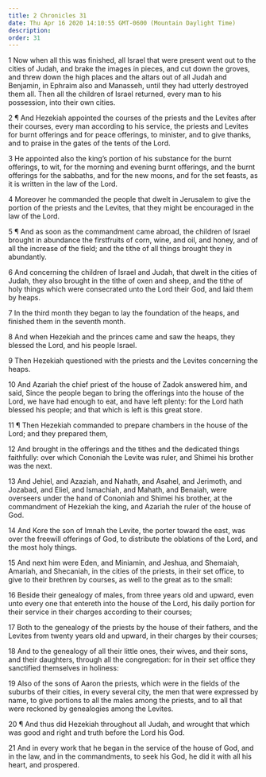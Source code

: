 ```yaml
---
title: 2 Chronicles 31
date: Thu Apr 16 2020 14:10:55 GMT-0600 (Mountain Daylight Time)
description: 
order: 31
---
```


<p>
  1 Now when all this was finished, all Israel that were present went out to the
  cities of Judah, and brake the images in pieces, and cut down the groves, and
  threw down the high places and the altars out of all Judah and Benjamin, in
  Ephraim also and Manasseh, until they had utterly destroyed them all. Then all
  the children of Israel returned, every man to his possession, into their own
  cities.
</p>
<p>
  2 &#xB6; And Hezekiah appointed the courses of the priests and the Levites
  after their courses, every man according to his service, the priests and
  Levites for burnt offerings and for peace offerings, to minister, and to give
  thanks, and to praise in the gates of the tents of the Lord.
</p>
<p>
  3 He appointed also the king&#x2019;s portion of his substance for the burnt
  offerings, to wit, for the morning and evening burnt offerings, and the burnt
  offerings for the sabbaths, and for the new moons, and for the set feasts, as
  it is written in the law of the Lord.
</p>
<p>
  4 Moreover he commanded the people that dwelt in Jerusalem to give the portion
  of the priests and the Levites, that they might be encouraged in the law of
  the Lord.
</p>
<p>
  5 &#xB6; And as soon as the commandment came abroad, the children of Israel
  brought in abundance the firstfruits of corn, wine, and oil, and honey, and of
  all the increase of the field; and the tithe of all things brought they in
  abundantly.
</p>
<p>
  6 And concerning the children of Israel and Judah, that dwelt in the cities of
  Judah, they also brought in the tithe of oxen and sheep, and the tithe of holy
  things which were consecrated unto the Lord their God, and laid them by heaps.
</p>
<p>
  7 In the third month they began to lay the foundation of the heaps, and
  finished them in the seventh month.
</p>
<p>
  8 And when Hezekiah and the princes came and saw the heaps, they blessed the
  Lord, and his people Israel.
</p>
<p>
  9 Then Hezekiah questioned with the priests and the Levites concerning the
  heaps.
</p>
<p>
  10 And Azariah the chief priest of the house of Zadok answered him, and said,
  Since the people began to bring the offerings into the house of the Lord, we
  have had enough to eat, and have left plenty: for the Lord hath blessed his
  people; and that which is left is this great store.
</p>
<p>
  11 &#xB6; Then Hezekiah commanded to prepare chambers in the house of the
  Lord; and they prepared them,
</p>
<p>
  12 And brought in the offerings and the tithes and the dedicated things
  faithfully: over which Cononiah the Levite was ruler, and Shimei his brother
  was the next.
</p>
<p>
  13 And Jehiel, and Azaziah, and Nahath, and Asahel, and Jerimoth, and Jozabad,
  and Eliel, and Ismachiah, and Mahath, and Benaiah, were overseers under the
  hand of Cononiah and Shimei his brother, at the commandment of Hezekiah the
  king, and Azariah the ruler of the house of God.
</p>
<p>
  14 And Kore the son of Imnah the Levite, the porter toward the east, was over
  the freewill offerings of God, to distribute the oblations of the Lord, and
  the most holy things.
</p>
<p>
  15 And next him were Eden, and Miniamin, and Jeshua, and Shemaiah, Amariah,
  and Shecaniah, in the cities of the priests, in their set office, to give to
  their brethren by courses, as well to the great as to the small:
</p>
<p>
  16 Beside their genealogy of males, from three years old and upward, even unto
  every one that entereth into the house of the Lord, his daily portion for
  their service in their charges according to their courses;
</p>
<p>
  17 Both to the genealogy of the priests by the house of their fathers, and the
  Levites from twenty years old and upward, in their charges by their courses;
</p>
<p>
  18 And to the genealogy of all their little ones, their wives, and their sons,
  and their daughters, through all the congregation: for in their set office
  they sanctified themselves in holiness:
</p>
<p>
  19 Also of the sons of Aaron the priests, which were in the fields of the
  suburbs of their cities, in every several city, the men that were expressed by
  name, to give portions to all the males among the priests, and to all that
  were reckoned by genealogies among the Levites.
</p>
<p>
  20 &#xB6; And thus did Hezekiah throughout all Judah, and wrought that which
  was good and right and truth before the Lord his God.
</p>
<p>
  21 And in every work that he began in the service of the house of God, and in
  the law, and in the commandments, to seek his God, he did it with all his
  heart, and prospered.
</p>
